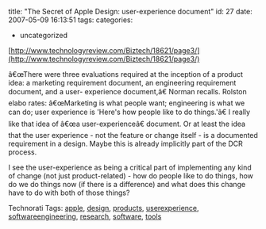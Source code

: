 title: "The Secret of Apple Design: user-experience document"
id: 27
date: 2007-05-09 16:13:51
tags: 
categories: 
- uncategorized

[http://www.technologyreview.com/Biztech/18621/page3/](http://www.technologyreview.com/Biztech/18621/page3/)<span style="font-size:12pt;">

</span>

â€œThere were three evaluations required at the inception of a product idea: a marketing requirement document, an engineering requirement document, and a user- experience document,â€ Norman recalls. Rolston elabo rates: â€œMarketing is what people want; engineering is what we can do; user experience is 'Here's how people like to do things.'â€
I really like that idea of â€œa user-experienceâ€ document. Or at least the idea that the user experience - not the feature or change itself - is a documented requirement in a design.  Maybe this is already implicitly part of the DCR process.

I see the user-experience as being a critical part of implementing any kind of change (not just product-related) - how do people like to do things, how do we do things now (if there is a difference) and what does this change have to do with both of those things?
<!-- technorati tags start -->

Technorati Tags: [apple](http://www.technorati.com/tag/apple), [design](http://www.technorati.com/tag/design), [products](http://www.technorati.com/tag/products), [userexperience](http://www.technorati.com/tag/userexperience), [softwareengineering](http://www.technorati.com/tag/softwareengineering), [research](http://www.technorati.com/tag/research), [software](http://www.technorati.com/tag/software), [tools](http://www.technorati.com/tag/tools)
<!-- technorati tags end -->
